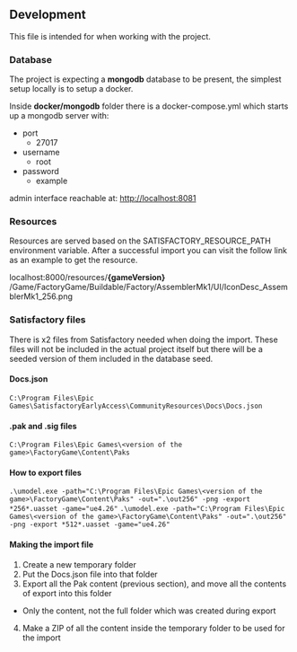 ## Development

This file is intended for when working with the project.

### Database

The project is expecting a **mongodb** database to be present, the simplest setup locally
is to setup a docker.

Inside **docker/mongodb** folder there is a docker-compose.yml which starts up
a mongodb server with:

- port
    - 27017
- username
    - root
- password
    - example

admin interface reachable at:
[http://localhost:8081](http://localhost:8081)

### Resources

Resources are served based on the SATISFACTORY_RESOURCE_PATH environment variable.
After a successful import you can visit the follow link as an example to get
the resource.

localhost:8000/resources/**{gameVersion}**
/Game/FactoryGame/Buildable/Factory/AssemblerMk1/UI/IconDesc_AssemblerMk1_256.png

### Satisfactory files

There is x2 files from Satisfactory needed when doing the import.
These files will not be included in the actual project itself but there
will be a seeded version of them included in the database seed.

#### Docs.json

``
C:\Program Files\Epic Games\SatisfactoryEarlyAccess\CommunityResources\Docs\Docs.json
``

#### .pak and .sig files

``
C:\Program Files\Epic Games\<version of the game>\FactoryGame\Content\Paks
``

#### How to export files

``
.\umodel.exe -path="C:\Program Files\Epic Games\<version of the game>\FactoryGame\Content\Paks" -out=".\out256" -png -export *256*.uasset -game="ue4.26"
``
``
.\umodel.exe -path="C:\Program Files\Epic Games\<version of the game>\FactoryGame\Content\Paks" -out=".\out256" -png -export *512*.uasset -game="ue4.26"
``

#### Making the import file

1. Create a new temporary folder
2. Put the Docs.json file into that folder
3. Export all the Pak content (previous section), and move all the contents of export into this folder

- Only the content, not the full folder which was created during export

4. Make a ZIP of all the content inside the temporary folder to be used for the import